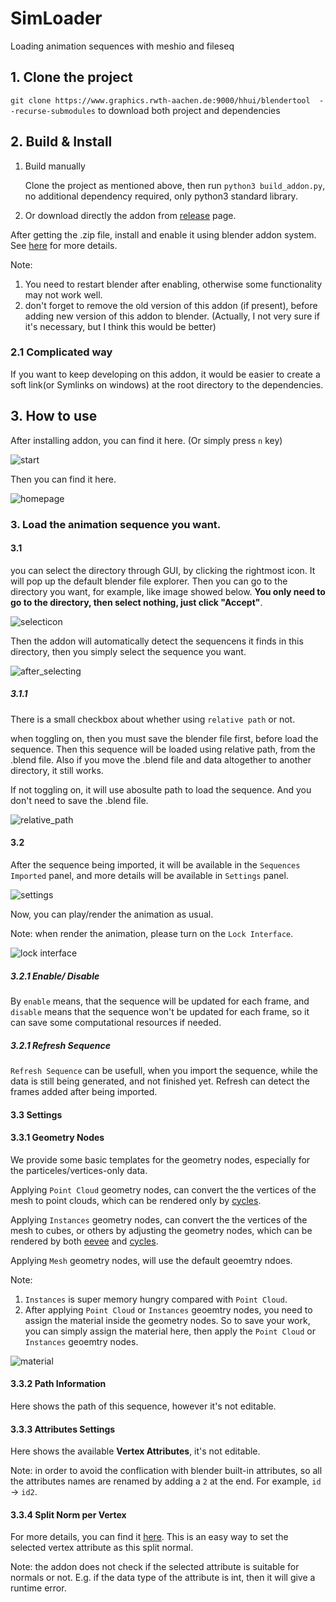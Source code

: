 # SimLoader
Loading animation sequences with meshio and fileseq


## 1. Clone the project
`git clone https://www.graphics.rwth-aachen.de:9000/hhui/blendertool  --recurse-submodules` to download both project and dependencies


## 2. Build & Install

1. Build manually

    Clone the project as mentioned above, then run `python3 build_addon.py`, no additional dependency required, only python3 standard library.

2. Or download directly the addon from [release](https://graphics.rwth-aachen.de:9000/hhui/blendertool/-/releases) page. 


After getting the .zip file, install and enable it using blender addon system. See [here](https://docs.blender.org/manual/en/latest/editors/preferences/addons.html#installing-add-ons) for more details.


Note: 
1. You need to restart blender after enabling, otherwise some functionality may not work well.
2. don't forget to remove the old version of this addon (if present), before adding new version of this addon to blender. (Actually, I not very sure if it's necessary, but I think this would be better)


### 2.1 Complicated way

If you want to keep developing on this addon, it would be easier to create a soft link(or Symlinks on windows) at the root directory to the dependencies.


## 3. How to use

After installing addon, you can find it here. (Or simply press `n` key)

![start](images/0.png)

Then you can find it here.

![homepage](images/1.png)

### 3. Load the animation sequence you want.

#### 3.1
you can select the directory through GUI, by clicking the rightmost icon. It will pop up the default blender file explorer. Then you can go to the directory you want, for example, like image showed below. **You only need to go to the directory, then select nothing, just click "Accept"**.

![selecticon](images/2.png)

Then the addon will automatically detect the sequencens it finds in this directory, then you simply select the sequence you want.

![after_selecting](images/3.png)

##### 3.1.1
There is a small checkbox about whether using `relative path` or not.

when toggling on, then you must save the blender file first, before load the sequence. Then this sequence will be loaded using relative path, from the .blend file. Also if you move the .blend file and data altogether to another directory, it still works.

If not toggling on, it will use abosulte path to load the sequence. And you don't need to save the .blend file.

![relative_path](images/4.png)


#### 3.2

After the sequence being imported, it will be available in the `Sequences Imported` panel, and more details will be available in `Settings` panel.

![settings](images/5.png)

Now, you can play/render the animation as usual.

Note: when render the animation, please turn on the `Lock Interface`. 

![lock interface](images/6.png)

##### 3.2.1 Enable/ Disable

By `enable` means, that the sequence will be updated for each frame, and `disable` means that the sequence won't be updated for each frame, so it can save some computational resources if needed.

##### 3.2.1 Refresh Sequence

`Refresh Sequence` can be usefull, when you import the sequence, while the data is still being generated, and not finished yet. Refresh can detect the frames added after being imported.

#### 3.3 Settings

#### 3.3.1 Geometry Nodes

We provide some basic templates for the geometry nodes, especially for the particeles/vertices-only data. 

Applying `Point Cloud` geometry nodes, can convert the the vertices of the mesh to point clouds, which can be rendered only by [cycles](https://docs.blender.org/manual/en/latest/render/cycles/introduction.html).

Applying `Instances` geometry nodes, can convert the the vertices of the mesh to cubes, or others by adjusting the geometry nodes, which can be rendered by both [eevee](https://docs.blender.org/manual/en/latest/render/eevee/index.html) and [cycles](https://docs.blender.org/manual/en/latest/render/cycles/introduction.html).


Applying `Mesh` geometry nodes, will use the default geoemtry ndoes.

Note: 
1. `Instances` is super memory hungry compared with `Point Cloud`.
2. After applying `Point Cloud` or `Instances` geoemtry nodes, you need to assign the material inside the geometry nodes. So to save your work, you can simply assign the material here, then apply the `Point Cloud` or `Instances` geoemtry nodes.

![material](images/7.png)


#### 3.3.2 Path Information

Here shows the path of this sequence, however it's not editable.

#### 3.3.3 Attributes Settings

Here shows the available **Vertex Attributes**, it's not editable.

Note: in order to avoid the conflication with blender built-in attributes, so all the attributes names are renamed by adding a `2` at the end. For example, `id` -> `id2`. 

#### 3.3.4 Split Norm per Vertex

For more details, you can find it [here](https://docs.blender.org/manual/en/latest/modeling/meshes/structure.html#modeling-meshes-normals-custom). This is an easy way to set the selected vertex attribute as this split normal.

Note: the addon does not check if the selected attribute is suitable for normals or not. E.g. if the data type of the attribute is int, then it will give a runtime error.